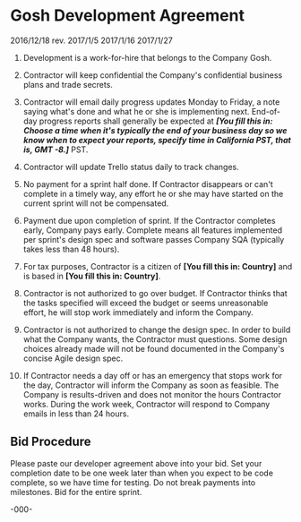 # Gosh Development Agreement

2016/12/18 rev. 2017/1/5 2017/1/16 2017/1/27

1. Development is a work-for-hire that belongs to the Company Gosh.

2. Contractor will keep confidential the Company's confidential business plans and trade secrets.

3. Contractor will email daily progress updates Monday to Friday, a note saying what's done and what he or she is implementing next. End-of-day progress reports shall generally be expected at ___[You fill this in: Choose a time when it's typically the end of your business day so we know when to expect your reports, specify time in California PST, that is, GMT -8.]___ PST.

4. Contractor will update Trello status daily to track changes.

5. No payment for a sprint half done. If Contractor disappears or can't complete in a timely way, any effort he or she may have started on the current sprint will not be compensated.

6. Payment due upon completion of sprint. If the Contractor completes early, Company pays early. Complete means all features implemented per sprint's design spec and software passes Company SQA (typically takes less than 48 hours).

7. For tax purposes, Contractor is a citizen of __[You fill this in: Country]__ and is based in __[You fill this in: Country]__.

8. Contractor is not authorized to go over budget. If Contractor thinks that the tasks specified will exceed the budget or seems unreasonable effort, he will stop work immediately and inform the Company. 

9. Contractor is not authorized to change the design spec. In order to build what the Company wants, the Contractor must questions. Some design choices already made will not be found documented in the Company's concise Agile design spec.

10. If Contractor needs a day off or has an emergency that stops work for the day, Contractor will inform the Company as soon as feasible.  The Company is results-driven and does not monitor the hours Contractor works. During the work week, Contractor will respond to Company emails in less than 24 hours.

## Bid Procedure

Please paste our developer agreement above into your bid. Set your completion date to be one week later than when you expect to be code complete, so we have time for testing. Do not break payments into milestones. Bid for the entire sprint.

-000-
